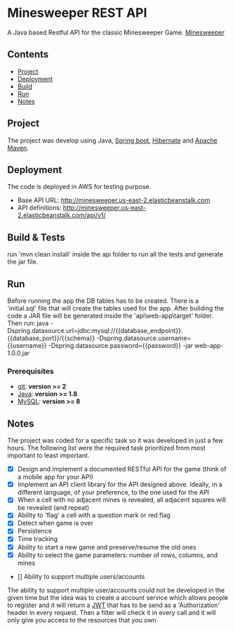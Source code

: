 # Minesweeper REST API

A Java based Restful API for the classic Minesweeper Game. [Minesweeper](https://en.wikipedia.org/wiki/Minesweeper_(video_game))

## Contents
- [Project](#project)
- [Deployment](#Deployment)
- [Build](#build)
- [Run](#Run)
- [Notes](#Notes)

## Project
The project was develop using Java, [Spring boot](https://spring.io/projects), [Hibernate](http://hibernate.org/orm) and [Apache Maven](https://maven.apache.org).

## Deployment
The code is deployed in AWS for testing purpose. 
- Base API URL: http://minesweeper.us-east-2.elasticbeanstalk.com
- API definitions: http://minesweeper.us-east-2.elasticbeanstalk.com/api/v1/
 
## Build & Tests
run 'mvn clean install' inside the api folder to run all the tests and generate the jar file.

## Run
Before running the app the DB tables has to be created. There is a 'initial.sql' file that will create the tables used for the app.
After building the code a JAR file will be generated inside the 'api\web-app\target' folder. Then run:
java -Dspring.datasource.url=jdbc:mysql://{{database_endpoint}}:{{database_port}}/{{schema}} -Dspring.datasource.username={{username}} -Dspring.datasource.password={{password}} -jar web-app-1.0.0.jar



### Prerequisites
 - [git](https://git-scm.com/downloads): **version >= 2** 
-  [Java](https://www.oracle.com/technetwork/es/java/javase/downloads/index.html): **version >= 1.8** 
-  [MySQL](https://www.mysql.com/): **version >= 8**

## Notes

The project was coded for a specific task so it was developed in just a few hours. The following list were the required task prioritized from most important to least important.

* [x] Design and implement  a documented RESTful API for the game (think of a mobile app for your API)
* [x] Implement an API client library for the API designed above. Ideally, in a different language, of your preference, to the one used for the API
* [x] When a cell with no adjacent mines is revealed, all adjacent squares will be revealed (and repeat)
* [x] Ability to 'flag' a cell with a question mark or red flag
* [x] Detect when game is over
* [x] Persistence
* [x] Time tracking
* [x] Ability to start a new game and preserve/resume the old ones
* [x] Ability to select the game parameters: number of rows, columns, and mines
* [] Ability to support multiple users/accounts

The ability to support multiple user/accounts could not be developed in the given time but the idea was to create a account service which allows people to register and it will return a [JWT](https://jwt.io) that has to be send as a 'Authorization' header in every request. Then a filter will check it in every call and it will only give you access to the resources that you own.
